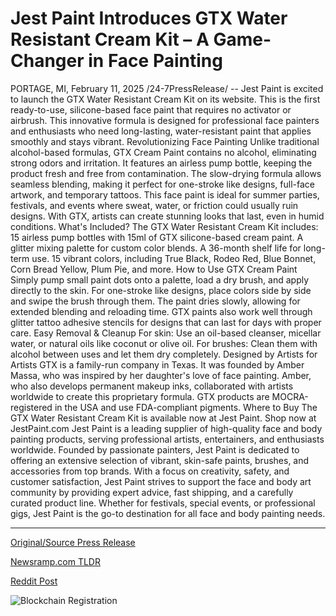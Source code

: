 # Jest Paint Introduces GTX Water Resistant Cream Kit – A Game-Changer in Face Painting

PORTAGE, MI, February 11, 2025 /24-7PressRelease/ -- Jest Paint is excited to launch the GTX Water Resistant Cream Kit on its website. This is the first ready-to-use, silicone-based face paint that requires no activator or airbrush. This innovative formula is designed for professional face painters and enthusiasts who need long-lasting, water-resistant paint that applies smoothly and stays vibrant.  Revolutionizing Face Painting  Unlike traditional alcohol-based formulas, GTX Cream Paint contains no alcohol, eliminating strong odors and irritation. It features an airless pump bottle, keeping the product fresh and free from contamination. The slow-drying formula allows seamless blending, making it perfect for one-stroke like designs, full-face artwork, and temporary tattoos.  This face paint is ideal for summer parties, festivals, and events where sweat, water, or friction could usually ruin designs. With GTX, artists can create stunning looks that last, even in humid conditions.  What's Included?  The GTX Water Resistant Cream Kit includes: 15 airless pump bottles with 15ml of GTX silicone-based cream paint. A glitter mixing palette for custom color blends. A 36-month shelf life for long-term use. 15 vibrant colors, including True Black, Rodeo Red, Blue Bonnet, Corn Bread Yellow, Plum Pie, and more.  How to Use GTX Cream Paint  Simply pump small paint dots onto a palette, load a dry brush, and apply directly to the skin. For one-stroke like designs, place colors side by side and swipe the brush through them. The paint dries slowly, allowing for extended blending and reloading time. GTX paints also work well through glitter tattoo adhesive stencils for designs that can last for days with proper care.  Easy Removal & Cleanup  For skin: Use an oil-based cleanser, micellar water, or natural oils like coconut or olive oil. For brushes: Clean them with alcohol between uses and let them dry completely. Designed by Artists for Artists  GTX is a family-run company in Texas. It was founded by Amber Massa, who was inspired by her daughter's love of face painting. Amber, who also develops permanent makeup inks, collaborated with artists worldwide to create this proprietary formula. GTX products are MOCRA-registered in the USA and use FDA-compliant pigments.  Where to Buy  The GTX Water Resistant Cream Kit is available now at Jest Paint. Shop now at JestPaint.com  Jest Paint is a leading supplier of high-quality face and body painting products, serving professional artists, entertainers, and enthusiasts worldwide. Founded by passionate painters, Jest Paint is dedicated to offering an extensive selection of vibrant, skin-safe paints, brushes, and accessories from top brands. With a focus on creativity, safety, and customer satisfaction, Jest Paint strives to support the face and body art community by providing expert advice, fast shipping, and a carefully curated product line. Whether for festivals, special events, or professional gigs, Jest Paint is the go-to destination for all face and body painting needs. 

---

[Original/Source Press Release](https://www.24-7pressrelease.com/press-release/519575/jest-paint-introduces-gtx-water-resistant-cream-kit-a-game-changer-in-face-painting)
                    

[Newsramp.com TLDR](https://newsramp.com/curated-news/jest-paint-unveils-gtx-water-resistant-cream-kit-for-vibrant-and-long-lasting-face-painting/5f23b3ebc0e6960d1d71c21cf7cc51bc) 

 



[Reddit Post](https://www.reddit.com/r/Business_NewsRamp/comments/1in4z8x/jest_paint_unveils_gtx_water_resistant_cream_kit/) 



![Blockchain Registration](https://cdn.newsramp.app/24-7PressRelease/qrcode/252/11/pinkLmGq.webp)